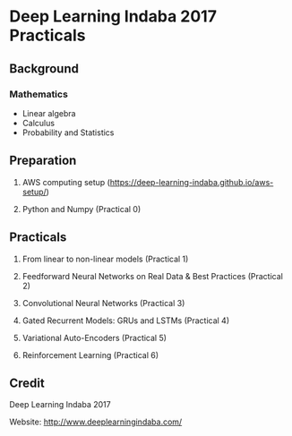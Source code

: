 # Deep Learning Indaba 2017 Practicals

## Background
### Mathematics
* Linear algebra
* Calculus
* Probability and Statistics


## Preparation
1. AWS computing setup (https://deep-learning-indaba.github.io/aws-setup/)

2. Python and Numpy (Practical 0)

## Practicals
1. From linear to non-linear models (Practical 1)

2. Feedforward Neural Networks on Real Data & Best Practices (Practical 2)

3. Convolutional Neural Networks (Practical 3)

4. Gated Recurrent Models: GRUs and LSTMs (Practical 4)

5. Variational Auto-Encoders (Practical 5)

6. Reinforcement Learning (Practical 6)

## Credit
Deep Learning Indaba 2017

Website: http://www.deeplearningindaba.com/
